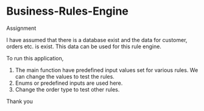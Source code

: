 # Business-Rules-Engine
Assignment

I have assumed that there is a database exist and the data for customer, orders etc. is exist.
This data can be used for this rule engine.

To run this application,

1. The main function have predefined input values set for various rules. We can change the values to test the rules.
2. Enums or predefined inputs are used here.
3. Change the order type to test other rules.

Thank you

